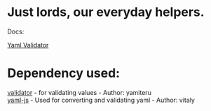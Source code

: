 # Just lords, our everyday helpers.

Docs:

[Yaml Validator](./docs/validators/yaml.md)

# Dependency used:
[validator](https://github.com/the-minimal/validator) - for validating values - Author: yamiteru
<br>
[yaml-js](https://npmjs.com/yaml-js) - Used for converting and validating yaml - Author: vitaly 
